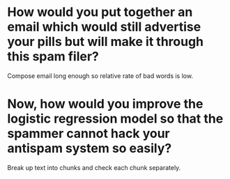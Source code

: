 # How would you put together an email which would still advertise your pills but will make it through this spam filer?

Compose email long enough so relative rate of bad words is low.

# Now, how would you improve the logistic regression model so that the spammer cannot hack your antispam system so easily?

Break up text into chunks and check each chunk separately.
